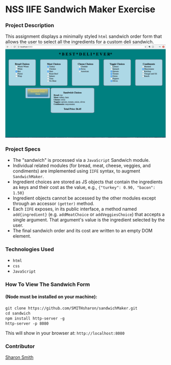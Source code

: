 # NSS IIFE Sandwich Maker Exercise

### Project Description 
This assignment displays a minimally styled `html` sandwich order form that allows the user to select all the ingredients for a custom deli sandwich. 
![Sandwich Maker Screengrab](https://raw.githubusercontent.com/SMITHsharon/sandwichMaker/scripts/screen/sandwich%20maker%20screen%20shot.png)


### Project Specs
- The "sandwich" is processed via a `JavaScript` Sandwich module. 
- Individual related modules (for bread, meat, cheese, veggies, and condiments) are implemented using `IIFE` syntax, to augment `SandwichMaker`. 
- Ingredient choices are stored as JS objects that contain the ingredients as keys and their cost as the value, e.g., `{"turkey": 0.90, "bacon": 1.50}`
- Ingredient objects cannot be accessed by the other modules except through an accessor `(getter)` method.
- Each `IIFE` exposes, in its public interface, a method named `add{ingredient}` (e.g. `addMeatChoice` or `addVeggiesChoice`) that accepts a single argument. That argument's value is the ingredient selected by the user.
- The final sandwich order and its cost are written to an empty DOM element. 


### Technologies Used
- `html`
- `css`
- `JavaScript`


### How To View The Sandwich Form 
#### (Node must be installed on your machine):
```
git clone https://github.com/SMITHsharon/sandwichMaker.git
cd sandwich
npm install http-server -g
http-server -p 8080
```

This will show in your browser at: `http://localhost:8080`

### Contributor
[Sharon Smith](https://github.com/SMITHsharon)

